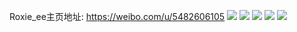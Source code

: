 Roxie_ee主页地址: https://weibo.com/u/5482606105 
![](https://wx4.sinaimg.cn/mw2000/005Z2siJly1h96u1tv76vj30g50eraa5.jpg) 
![](https://wx4.sinaimg.cn/mw2000/005Z2siJly1h95xhj6fapj30gy13776q.jpg) 
![](https://wx4.sinaimg.cn/mw2000/005Z2siJly1h874bhh4tjj32c02pmhdu.jpg) 
![](https://wx4.sinaimg.cn/mw2000/005Z2siJly1h7hs630kucj30to0bmt9c.jpg) 
![](https://wx4.sinaimg.cn/mw2000/005Z2siJly1h7hs637kkxj30u00c5jsy.jpg) 
